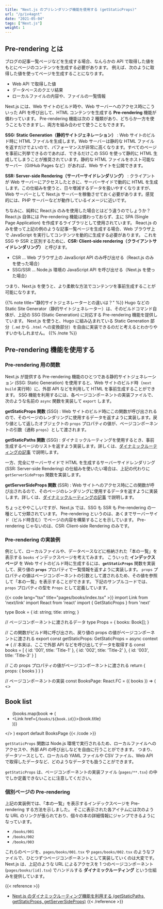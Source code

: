 ```yaml
---
title: "Next.js のプリレンダリング機能を使用する (getStaticProps)"
url: "/p/iv4agnt"
date: "2021-05-04"
tags: ["Next.js"]
weight: 1
---
```


Pre-rendering とは
----

ブログの記事一覧ページなどを生成する場合、なんらかの API で取得した値をもとにページのコンテンツを生成する必要があります。
例えば、次のように取得した値を使ってページを生成することになります。

- Web API で取得した値
- データベースのクエリ結果
- ローカルファイルの内容や、ファイルの一覧情報

Next.js には、Web サイトのビルド時や、Web サーバーへのアクセス時にこういった API を呼び出して、HTML コンテンツを生成する __Pre-rendering__ 機能が備わっています。
Pre-rendering 機能は次の 2 種類があり、どちらか一方を使うこともできますし、両方を組み合わせて使うこともできます。

__SSG: Static Generation（静的サイトジェネレーション）__
: Web サイトのビルド時に HTML ファイルを生成します。Web サーバーは静的な HTML ファイルを返すだけでよいので、パフォーマンスが非常に高くなります。すべてのページを事前に列挙できるのであれば、できるだけこの SSG を使って静的に HTML 生成してしまうことが推奨されています。静的な HTML ファイルをホスト可能なサーバー（GitHub Pages など）があれば、Web サイトを公開できます。

__SSR: Server-side Rendering（サーバーサイドレンダリング）__
: クライアントが Web サーバーにアクセスしたときに、サーバーサイドで動的に HTML を生成します。この仕組みを使うと、日々増減するデータを扱いやすくなりますが、Web サーバーとして Next.js サーバーを稼働させておく必要があります。感覚的には、PHP サーバーなどが動作しているイメージに近いです。

ちなみに、純粋に React.js のみを使用した場合とはどう違うのでしょうか？
React.js 自体には Pre-rendering 機能は備わっておらず、主に SPA (Single Page Application) を作成するライブラリとして使用されています。
React.js のみを使って上記の例のような記事一覧ページを生成する場合、Web ブラウザ上で JavaScript を実行してコンテンツを動的に生成する必要があります。
これを SSG や SSR と区別するために、__CSR: Client-side rendering（クライアントサイドレンダリング）__ と呼びます。

- CSR ... Web ブラウザ上の JavaScript API のみ呼び出せる（React.js のみを使った場合）
- SSG/SSR ... Node.js 環境の JavaScript API を呼び出せる（Next.js を使った場合）

つまり、Next.js を使うと、より柔軟な方法でコンテンツを事前生成することが可能になります。

{{% note title="静的サイトジェネレーターとの違いは？" %}}
Hugo などの Static Site Generator（静的サイトジェネレーター）は、そのビルドコマンド自体が、上記の SSG (Static Generation) に対応する Pre-rendering 機能を提供しています。
Next.js を使うと、Hugo に組み込まれている Static Generation 部分（`.md` から `.html` への変換部分）を自由に実装できるのだと考えるとわかりやすいかもしれません。
{{% /note %}}


Pre-rendering 機能を使用する
----

### Pre-rendering 用の関数

Next.js が提供する Pre-rendering 機能のひとつである静的サイトジェネレーション (SSG: Static Generation) を使用すると、Web サイトのビルド時（`next build` 実行時）に、外部 API などを利用して HTML を事前生成することができます。
SSG 機能を利用するには、各ページコンポーネントの実装ファイルで、次のような名前の `async` 関数を実装して `export` します。

__getStaticProps 関数__ (SSG)
: Web サイトのビルド時にこの関数が呼び出されるので、そのページのレンダリングに使用するデータを返すように実装します。戻り値として返したオブジェクトの `props` プロパティの値が、ページコンポーネントの引数（通称 `props`）として渡されます。

__getStaticPaths 関数__ (SSG)
: ダイナミックルーティングを使用するとき、事前生成するページのリストを返すよう実装します。詳しくは、[ダイナミックルーティングの記事](/p/rdq3ep2) で説明します。

一方、完全にサーバーサイドで HTML を生成するサーバーサイドレンダリング (SSR: Server-side Rendering) の仕組みを使いたい場合は、上記の代わりに `getServerSideProps` 関数を実装します。

__getServerSideProps 関数__ (SSR)
: Web サイトへのアクセス時にこの関数が呼び出されるので、そのページのレンダリングに使用するデータを返すように実装します。詳しくは、[ダイナミックルーティングの記事](/p/rdq3ep2) で説明します。

ちょっとややこしいですが、Next.js では、SSG も SSR も Pre-rendering の一種として分類されています。
Pre-rendering というのは、あくまでサーバーサイド（ビルド時含む）でページの内容を構築することを示しています。
Pre-rendering じゃないのは、CSR: Client-side Rendering のみです。

### Pre-rendering の実装例

例として、ローカルファイルや、データベースなどに格納された「本の一覧」を表示する `books` インデックスページを考えてみます。
こういった __インデックスページ__ を Web サイトのビルド時に生成するには、__`getStaticProps`__ 関数を実装して、戻り値の __`props`__ プロパティで一覧情報を返すように実装します。
`props` プロパティの値はページコンポーネントの引数として渡されるため、その値を参照して「本の一覧」を表示することができます。
下記のサンプルコードでは、`props` プロパティの型を `Props` として定義しています。

{{< code lang="tsx" title="pages/books/index.tsx" >}}
import Link from 'next/link'
import React from 'react'
import { GetStaticProps } from 'next'

type Book = {
  id: string;
  title: string;
}

// ページコンポーネントに渡されるデータ
type Props = {
  books: Book[];
}

// この関数がビルド時に呼び出され、戻り値の props の値がページコンポーネントに渡される
export const getStaticProps: GetStaticProps<Props> = async context => {
  // 本来は、ここで外部 API などを呼び出してデータを取得する
  const books = [
    { id: '001', title: 'Title-1' },
    { id: '002', title: 'Title-2' },
    { id: '003', title: 'Title-3' }
  ]

  // この props プロパティの値がページコンポーネントに渡される
  return { props: { books } }
}

// ページコンポーネントの実装
const BooksPage: React.FC<Props> = ({ books }) => (
  <>
    <h2>Book list</h2>
    <ul>
      {books.map(book => (
        <li key={book.id}>
          <Link href={`/books/${book.id}`}><a>{book.title}</a></Link>
        </li>
      ))}
    </ul>
  </>
)
export default BooksPage
{{< /code >}}

`getStaticProps` 関数は Node.js 環境で実行されるため、ローカルファイルへのアクセスや、外部 API の呼び出しなどを自由に行うことができます。
つまり、データソースとして、ローカルの YAML ファイルや CSV ファイル、Web API で取得したデータなど、どのようなデータでも扱うことができます。

`getStaticProps` は、ページコンポーネントの実装ファイル (`pages/**.tsx`) の中でしか定義できないことに注意してください。

### 個別ページの Pre-rendering

上記の実装例では、「本の一覧」を表示するインデックスページを Pre-rendering する方法を示しました。
そこに表示された各アイテムには次のような URL のリンクが張られており、個々の本の詳細情報にジャンプできるようになっています。

- `/books/001`
- `/books/002`
- `/books/003`

これらのページを、`pages/books/001.tsx` や `pages/books/002.tsx` のようなファイルで、ひとつずつページコンポーネントとして実装していくのは大変です。
Next.js は、上記のような URL によるアクセスを 1 つのページコンポーネント (`pages/books/[id].tsx`) でハンドルする __ダイナミックルーティング__ という仕組みを提供しています。

{{< reference >}}
- [Next.js のダイナミックルーティング機能を利用する (getStaticPaths, getStaticProps, getServerSideProps)](/p/rdq3ep2)
{{< /reference >}}

